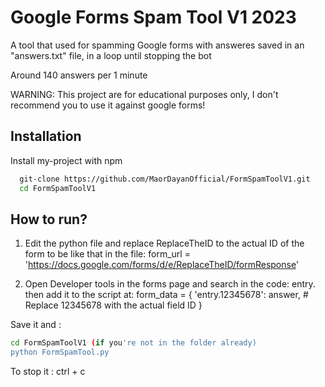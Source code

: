 
# Google Forms Spam Tool V1 2023

A tool that used for spamming Google forms with answeres saved in an "answers.txt" file, in a loop until stopping the bot

Around 140 answers per 1 minute

WARNING: This project are for educational purposes only, I don't recommend you to use it against google forms!


## Installation

Install my-project with npm

```bash
  git-clone https://github.com/MaorDayanOfficial/FormSpamToolV1.git
  cd FormSpamToolV1
```
    
## How to run?

1. Edit the python file and replace ReplaceTheID to the actual ID of the form to be like that in the file:
form_url = 'https://docs.google.com/forms/d/e/ReplaceTheID/formResponse'

2. Open Developer tools in the forms page and search in the code: entry.
then add it to the script at:
form_data = {
        'entry.12345678': answer,  # Replace 12345678 with the actual field ID
    }

Save it and :
```bash
cd FormSpamToolV1 (if you're not in the folder already)
python FormSpamTool.py
```
To stop it : ctrl + c 


